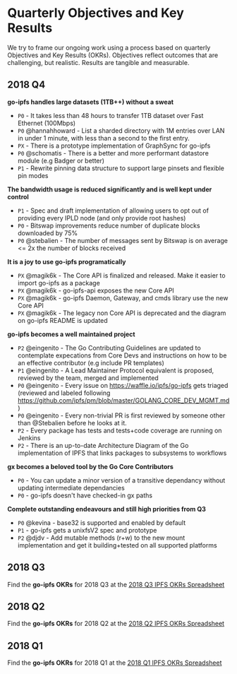 # Quarterly Objectives and Key Results

We try to frame our ongoing work using a process based on quarterly Objectives and Key Results (OKRs). Objectives reflect outcomes that are challenging, but realistic. Results are tangible and measurable.

## 2018 Q4

**go-ipfs handles large datasets (1TB++) without a sweat**
- `P0` - It takes less than 48 hours to transfer 1TB dataset over Fast Ethernet (100Mbps)
- `P0` @hannahhoward - List a sharded directory with 1M entries over LAN in under 1 minute, with less than a second to the first entry.
- `PX` - There is a prototype implementation of GraphSync for go-ipfs
- `P0` @schomatis - There is a better and more performant datastore module (e.g Badger or better)
- `P1` - Rewrite pinning data structure to support large pinsets and flexible pin modes

**The bandwidth usage is reduced significantly and is well kept under control**
- `P1` - Spec and draft implementation of allowing users to opt out of providing every IPLD node (and only provide root hashes)
- `P0` - Bitswap improvements reduce number of duplicate blocks downloaded by 75%
- `P0` @stebalien - The number of messages sent by Bitswap is on average <= 2x the number of blocks received

**It is a joy to use go-ipfs programatically**
- `PX` @magik6k - The Core API is finalized and released. Make it easier to import go-ipfs as a package
- `PX` @magik6k - go-ipfs-api exposes the new Core API
- `PX` @magik6k - go-ipfs Daemon, Gateway, and cmds library use the new Core API
- `PX` @magik6k - The legacy non Core API is deprecated and the diagram on go-ipfs README is updated

**go-ipfs becomes a well maintained project**
- `P2` @eingenito - The Go Contributing Guidelines are updated to contemplate expecations from Core Devs and instructions on how to be an effective contributor (e.g include PR templates)
- `P1` @eingenito - A Lead Maintainer Protocol equivalent is proposed, reviewed by the team, merged and implemented
- `P0` @eingenito - Every issue on https://waffle.io/ipfs/go-ipfs gets triaged (reviewed and labeled following https://github.com/ipfs/pm/blob/master/GOLANG_CORE_DEV_MGMT.md)
- `P0` @eingenito - Every non-trivial PR is first reviewed by someone other than @Stebalien before he looks at it.
- `P2` - Every package has tests and tests+code coverage are running on Jenkins
- `P2` - There is an up-to-date Architecture Diagram of the Go implementation of IPFS that links packages to subsystems to workflows

**gx becomes a beloved tool by the Go Core Contributors**
- `P0` - You can update a minor version of a transitive dependancy without updating intermediate dependancies
- `P0` - go-ipfs doesn't have checked-in gx paths

**Complete outstanding endeavours and still high priorities from Q3**
- `P0` @kevina - base32 is supported and enabled by default
- `P1` - go-ipfs gets a unixfsV2 spec and prototype
- `P2` @djdv - Add mutable methods (r+w) to the new mount implementation and get it building+tested on all supported platforms

## 2018 Q3

Find the **go-ipfs OKRs** for 2018 Q3 at the [2018 Q3 IPFS OKRs Spreadsheet](https://docs.google.com/spreadsheets/d/19vjigg4locq4fO6JXyobS2yTx-k-fSzlFM5ngZDPDbQ/edit#gid=274358435)

## 2018 Q2

Find the **go-ipfs OKRs** for 2018 Q2 at the [2018 Q2 IPFS OKRs Spreadsheet](https://docs.google.com/spreadsheets/d/1xIhKROxFlsY9M9on37D5rkbSsm4YtjRQvG2unHScApA/edit#gid=274358435)

## 2018 Q1

Find the **go-ipfs OKRs** for 2018 Q1 at the [2018 Q1 IPFS OKRs Spreadsheet](https://docs.google.com/spreadsheets/u/1/d/1clB-W489rJpbOEs2Q7Q2Jf1WMXHQxXgccBcUJS9QTiI/edit#gid=2079514081)
